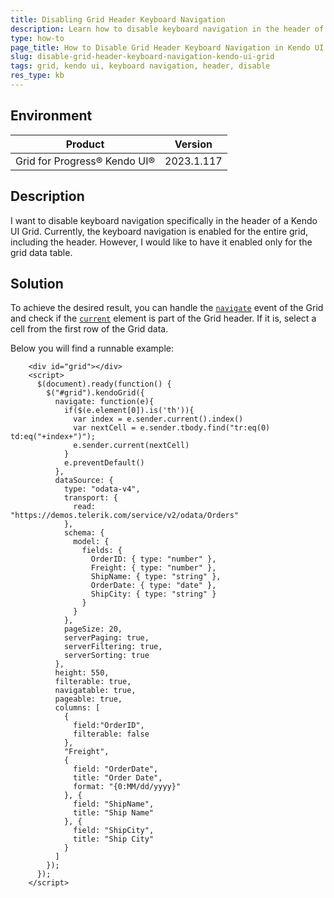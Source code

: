 ```yaml
---
title: Disabling Grid Header Keyboard Navigation
description: Learn how to disable keyboard navigation in the header of a Kendo UI Grid.
type: how-to
page_title: How to Disable Grid Header Keyboard Navigation in Kendo UI Grid
slug: disable-grid-header-keyboard-navigation-kendo-ui-grid
tags: grid, kendo ui, keyboard navigation, header, disable
res_type: kb
---
```


## Environment

| Product | Version |
| --- | --- |
| Grid for Progress® Kendo UI® | 2023.1.117 |

## Description

I want to disable keyboard navigation specifically in the header of a Kendo UI Grid. Currently, the keyboard navigation is enabled for the entire grid, including the header. However, I would like to have it enabled only for the grid data table.

## Solution

To achieve the desired result, you can handle the [`navigate`](/api/javascript/ui/grid/events/navigate) event of the Grid and check if the [`current`](/api/javascript/ui/grid/methods/current) element is part of the Grid header. If it is, select a cell from the first row of the Grid data. 

Below you will find a runnable example:

```dojo
    <div id="grid"></div>
    <script>
      $(document).ready(function() {
        $("#grid").kendoGrid({
          navigate: function(e){              
            if($(e.element[0]).is('th')){
              var index = e.sender.current().index()
              var nextCell = e.sender.tbody.find("tr:eq(0) td:eq("+index+")");
              e.sender.current(nextCell)
            }
            e.preventDefault()
          },
          dataSource: {
            type: "odata-v4",
            transport: {
              read: "https://demos.telerik.com/service/v2/odata/Orders"
            },
            schema: {
              model: {
                fields: {
                  OrderID: { type: "number" },
                  Freight: { type: "number" },
                  ShipName: { type: "string" },
                  OrderDate: { type: "date" },
                  ShipCity: { type: "string" }
                }
              }
            },
            pageSize: 20,
            serverPaging: true,
            serverFiltering: true,
            serverSorting: true
          },
          height: 550,
          filterable: true,
          navigatable: true,
          pageable: true,
          columns: [
            {
              field:"OrderID",
              filterable: false
            },
            "Freight",
            {
              field: "OrderDate",
              title: "Order Date",
              format: "{0:MM/dd/yyyy}"
            }, {
              field: "ShipName",
              title: "Ship Name"
            }, {
              field: "ShipCity",
              title: "Ship City"
            }
          ]
        });
      });
    </script>
```


